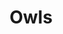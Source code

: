 ---
title: Owls
crosslinks:
- pics
- animalssmiling
- natureismental
- likeus
- findfashion
- flying
- aww
---